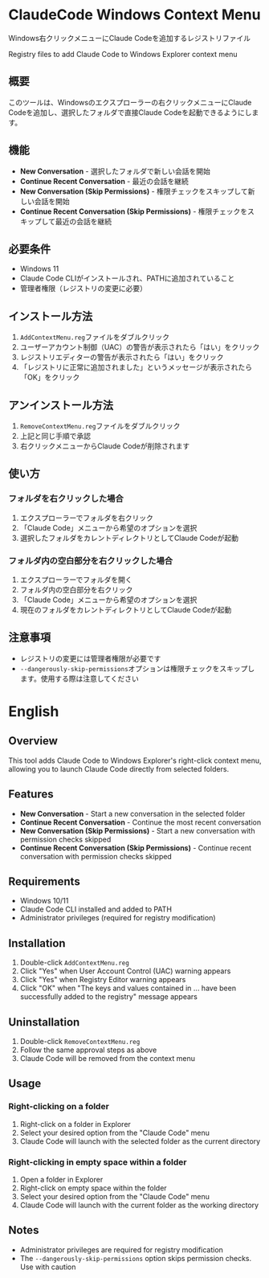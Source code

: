# ClaudeCode Windows Context Menu

Windows右クリックメニューにClaude Codeを追加するレジストリファイル

Registry files to add Claude Code to Windows Explorer context menu

## 概要

このツールは、Windowsのエクスプローラーの右クリックメニューにClaude Codeを追加し、選択したフォルダで直接Claude Codeを起動できるようにします。

## 機能

- **New Conversation** - 選択したフォルダで新しい会話を開始
- **Continue Recent Conversation** - 最近の会話を継続
- **New Conversation (Skip Permissions)** - 権限チェックをスキップして新しい会話を開始
- **Continue Recent Conversation (Skip Permissions)** - 権限チェックをスキップして最近の会話を継続

## 必要条件

- Windows 11
- Claude Code CLIがインストールされ、PATHに追加されていること
- 管理者権限（レジストリの変更に必要）

## インストール方法

1. `AddContextMenu.reg`ファイルをダブルクリック
2. ユーザーアカウント制御（UAC）の警告が表示されたら「はい」をクリック
3. レジストリエディターの警告が表示されたら「はい」をクリック
4. 「レジストリに正常に追加されました」というメッセージが表示されたら「OK」をクリック

## アンインストール方法

1. `RemoveContextMenu.reg`ファイルをダブルクリック
2. 上記と同じ手順で承認
3. 右クリックメニューからClaude Codeが削除されます

## 使い方

### フォルダを右クリックした場合
1. エクスプローラーでフォルダを右クリック
2. 「Claude Code」メニューから希望のオプションを選択
3. 選択したフォルダをカレントディレクトリとしてClaude Codeが起動

### フォルダ内の空白部分を右クリックした場合
1. エクスプローラーでフォルダを開く
2. フォルダ内の空白部分を右クリック
3. 「Claude Code」メニューから希望のオプションを選択
4. 現在のフォルダをカレントディレクトリとしてClaude Codeが起動

## 注意事項

- レジストリの変更には管理者権限が必要です
- `--dangerously-skip-permissions`オプションは権限チェックをスキップします。使用する際は注意してください



# English

## Overview

This tool adds Claude Code to Windows Explorer's right-click context menu, allowing you to launch Claude Code directly from selected folders.

## Features

- **New Conversation** - Start a new conversation in the selected folder
- **Continue Recent Conversation** - Continue the most recent conversation
- **New Conversation (Skip Permissions)** - Start a new conversation with permission checks skipped
- **Continue Recent Conversation (Skip Permissions)** - Continue recent conversation with permission checks skipped

## Requirements

- Windows 10/11
- Claude Code CLI installed and added to PATH
- Administrator privileges (required for registry modification)

## Installation

1. Double-click `AddContextMenu.reg`
2. Click "Yes" when User Account Control (UAC) warning appears
3. Click "Yes" when Registry Editor warning appears
4. Click "OK" when "The keys and values contained in ... have been successfully added to the registry" message appears

## Uninstallation

1. Double-click `RemoveContextMenu.reg`
2. Follow the same approval steps as above
3. Claude Code will be removed from the context menu

## Usage

### Right-clicking on a folder
1. Right-click on a folder in Explorer
2. Select your desired option from the "Claude Code" menu
3. Claude Code will launch with the selected folder as the current directory

### Right-clicking in empty space within a folder
1. Open a folder in Explorer
2. Right-click on empty space within the folder
3. Select your desired option from the "Claude Code" menu
4. Claude Code will launch with the current folder as the working directory

## Notes

- Administrator privileges are required for registry modification
- The `--dangerously-skip-permissions` option skips permission checks. Use with caution